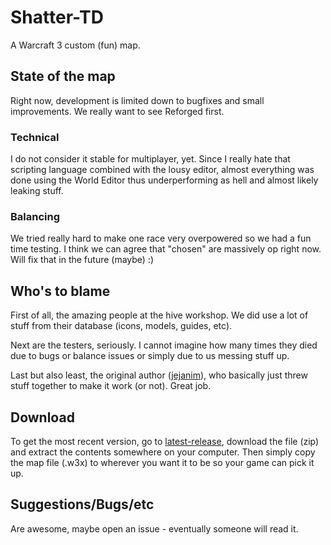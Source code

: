 # Shatter-TD
A Warcraft 3 custom (fun) map.

## State of the map
Right now, development is limited down to bugfixes and small improvements. We really want to see Reforged first.

### Technical
I do not consider it stable for multiplayer, yet.
Since I really hate that scripting language combined with the lousy editor, almost everything was done using the World Editor thus underperforming as hell and almost likely leaking stuff.

### Balancing
We tried really hard to make one race very overpowered so we had a fun time testing. I think we can agree that "chosen" are massively op right now. Will fix that in the future (maybe) :)

## Who's to blame
First of all, the amazing people at the hive workshop. We did use a lot of stuff from their database (icons, models, guides, etc).

Next are the testers, seriously. I cannot imagine how many times they died due to bugs or balance issues or simply due to us messing stuff up.

Last but also least, the original author ([jejanim](https://github.com/jejanim)), who basically just threw stuff together to make it work (or not). 
Great job.

## Download
To get the most recent version, go to [latest-release](https://github.com/jejanim/shatter-td/releases/latest), download the file (zip) and extract the contents somewhere on your computer. Then simply copy the map file (.w3x) to wherever you want it to be so your game can pick it up.

## Suggestions/Bugs/etc
Are awesome, maybe open an issue - eventually someone will read it.